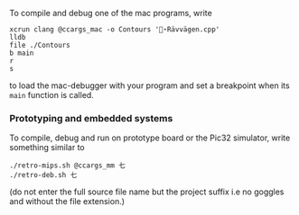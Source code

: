 

To compile and debug one of the mac programs, write

```
xcrun clang @ccargs_mac -o Contours '🥽⋆Rävvägen.cpp'
lldb 
file ./Contours
b main
r
s
````
to load the mac-debugger with your program and set a breakpoint when its `main` function is called.

### Prototyping and embedded systems

To compile, debug and run on prototype board or the Pic32 simulator, write something similar to

```
./retro-mips.sh @ccargs_mm 七
./retro-deb.sh 七
```

(do not enter the full source file name but the project suffix i.e no goggles and without the file extension.)

